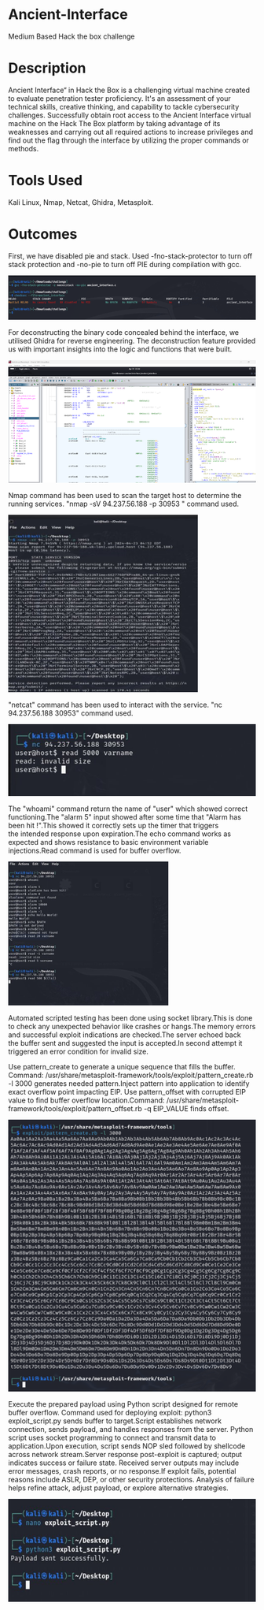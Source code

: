 # Ancient-Interface
Medium Based Hack the box challenge
# Description
Ancient Interface“ in Hack the Box is a challenging virtual machine created to evaluate penetration tester proficiency. It's an assessment of your technical skills, creative thinking, and capability to tackle cybersecurity challenges. Successfully obtain root access to the Ancient Interface virtual machine on the Hack The Box platform by taking advantage of its weaknesses and carrying out all required actions to increase privileges and find out the flag through the interface by utilizing the proper commands or methods.
# Tools Used
Kali Linux,
 Nmap,
 Netcat,
 Ghidra,
 Metasploit.
# Outcomes
First, we have disabled pie and stack. Used -fno-stack-protector to turn off stack protection and -no-pie to turn off PIE during compilation with gcc.

![img](disable.png)

For deconstructing the binary code concealed behind the interface, we utilised Ghidra for reverse engineering. The deconstruction
feature provided us with important insights into the logic and functions that were built.

![img](Ghidra.png)

Nmap command has been used to scan the target host to determine the running services.
"nmap -sV 94.237.56.188 -p 30953 " command used.

![img](nmap.png)

"netcat" command has been used to interact with the service.
"nc 94.237.56.188 30953" command used.

![img](netcat.png)

The "whoami" command return the name of "user" which showed correct functioning.The "alarm 5" input showed after some time that "Alarm has been hit !".This showed it correctly sets up the timer that triggers the intended response upon expiration.The echo command works as expected and shows resistance to basic environment variable injections.Read command is used for buffer overflow.

![img](netcat1.png)

Automated scripted testing has been done using socket library.This is done to check any unexpected behavior like crashes or hangs.The memory errors and successful exploit indications are checked.The server echoed back the buffer sent and suggested the input is accepted.In second attempt it triggered an error condition for invalid size.

Use pattern_create to generate a unique sequence that fills the buffer. Command: /usr/share/metasploit-framework/tools/exploit/pattern_create.rb -l 3000 generates needed pattern.Inject pattern into application to identify exact overflow point impacting EIP.
Use pattern_offset with corrupted EIP value to find buffer overflow location.Command: /usr/share/metasploit-framework/tools/exploit/pattern_offset.rb -q EIP_VALUE finds offset.

![img](metasploit.png)

Execute the prepared payload using Python script designed for remote buffer overflow. Command used for deploying exploit: python3 exploit_script.py sends buffer to target.Script establishes network connection, sends payload, and handles responses from the server. Python script uses socket programming to connect and transmit data to application.Upon execution, script sends NOP sled followed by shellcode across network stream.Server response post-exploit is captured; output indicates success or failure state. Received server outputs may include error messages, crash reports, or no response.If exploit fails, potential reasons include ASLR, DEP, or other security protections. Analysis of failure helps refine attack, adjust payload, or explore alternative strategies.

![img](payload.png)















